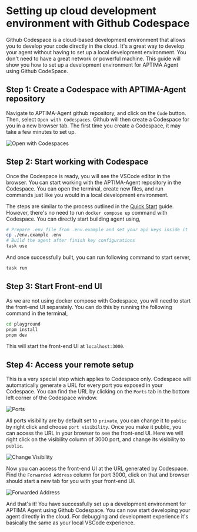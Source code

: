 # Setting up cloud development environment with Github Codespace

Github Codespace is a cloud-based development environment that allows you to develop your code directly in the cloud. It's a great way to develop your agent without having to set up a local development environment. You don't need to have a great network or powerful machine. This guide will show you how to set up a development environment for APTIMA Agent using Github CodeSpace.

## Step 1: Create a Codespace with APTIMA-Agent repository

Navigate to APTIMA-Agent github repository, and click on the `Code` button. Then, select `Open with Codespaces`. Github will then create a Codespace for you in a new browser tab. The first time you create a Codespace, it may take a few minutes to set up.

![Open with Codespaces](https://github.com/APTIMA-framework/docs/blob/main/assets/png/start_codespace.png?raw=true)

## Step 2: Start working with Codespace

Once the Codespace is ready, you will see the VSCode editor in the browser. You can start working with the APTIMA-Agent repository in the Codespace. You can open the terminal, create new files, and run commands just like you would in a local development environment.

The steps are similar to the process outlined in the [Quick Start](https://doc.theten.ai/aptima-agent/getting_started) guide. However, there's no need to run `docker compose up` command with Codespace. You can directly start building agent using,

```bash
# Prepare .env file from .env.example and set your api keys inside it
cp ./env.example .env
# Build the agent after finish key configurations
task use
```

And once successfully built, you can run following command to start server,

```bash
task run
```

## Step 3: Start Front-end UI

As we are not using docker compose with Codespace, you will need to start the front-end UI separately. You can do this by running the following command in the terminal,

```bash
cd playground
pnpm install
pnpm dev
```

This will start the front-end UI at `localhost:3000`.

## Step 4: Access your remote setup

This is a very special step which applies to Codespace only. Codespace will automatically generate a URL for every port you exposed in your Codespace. You can find the URL by clicking on the `Ports` tab in the bottom left corner of the Codespace window.

![Ports](https://github.com/APTIMA-framework/docs/blob/main/assets/png/codespace_ports.png?raw=true)

All ports visibility are by default set to `private`, you can change it to `public` by right click and choose `port visibility`. Once you make it public, you can access the URL in your browser to see the front-end UI. Here we will right click on the visibility column of 3000 port, and change its visibility to `public`.

![Change Visibility](https://github.com/APTIMA-framework/docs/blob/main/assets/png/codespace_visibility.png?raw=true)

Now you can access the front-end UI at the URL generated by Codespace. Find the `Forwarded Address` column for port 3000, click on that and browser should start a new tab for you with your front-end UI.

![Forwarded Address](https://github.com/APTIMA-framework/docs/blob/main/assets/png/codespace_forwarded_addr.png?raw=true)

And that's it! You have successfully set up a development environment for APTIMA Agent using Github Codespace. You can now start developing your agent directly in the cloud. For debugging and development experience it's basically the same as your local VSCode experience.
